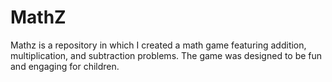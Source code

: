 # MathZ
Mathz is a repository in which I created a math game featuring addition, multiplication, and subtraction problems. The game was designed to be fun and engaging for children.